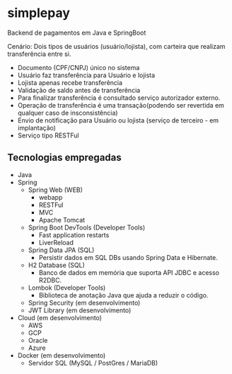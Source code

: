 # simplepay
Backend de pagamentos em Java e SpringBoot

Cenário:
Dois tipos de usuários (usuário/lojista), com carteira que realizam transferência entre si.
- Documento (CPF/CNPJ) único no sistema
- Usuário faz transferência para Usuário e lojista
- Lojista apenas recebe transferência
- Validação de saldo antes de transferência
- Para finalizar transferência é consultado serviço autorizador externo.
- Operação de transferência é uma transação(podendo ser revertida em qualquer caso de insconsistência)
- Envio de notificação para Usuário ou lojista (serviço de terceiro - em implantação)
- Serviço tipo RESTFul

## Tecnologias empregadas

- Java
- Spring
  - Spring Web (WEB)
    - webapp
    - RESTFul
    - MVC
    - Apache Tomcat
  - Spring Boot DevTools (Developer Tools)
    - Fast application restarts
    - LiverReload
  - Spring Data JPA (SQL)
    - Persistir dados em SQL DBs usando Spring Data e Hibernate.
  - H2 Database (SQL)
    - Banco de dados em memória que suporta API JDBC e acesso R2DBC.
  - Lombok (Developer Tools)
    - Biblioteca de anotação Java que ajuda a reduzir o código.
  - Spring Security (em desenvolvimento)
  - JWT Library (em desenvolvimento)
- Cloud (em desenvolvimento)
  - AWS
  - GCP
  - Oracle
  - Azure
- Docker (em desenvolvimento)
  - Servidor SQL (MySQL / PostGres / MariaDB)